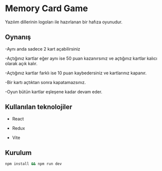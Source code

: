 # Memory Card Game
Yazılım dillerinin logoları ile hazırlanan bir hafıza oyunudur.
## Oynanış
-Aynı anda sadece 2 kart açabilirsiniz

-Açtığınız kartlar eğer aynı ise 50 puan kazanırsınız ve açtığınız kartlar kalıcı olarak açık kalır. 

-Açtığınız kartlar farklı ise 10 puan kaybedersiniz ve kartlarınız kapanır. 

-Bir kartı açtıktan sonra kapatamazsınız. 

-Oyun bütün kartlar eşleşene kadar devam eder. 

## Kullanılan teknolojiler
- React

- Redux

- Vite
## Kurulum
```bash
npm install && npm run dev
```
